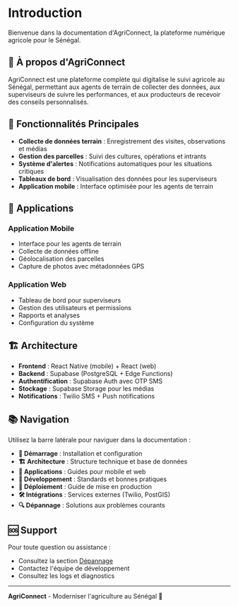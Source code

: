 # Introduction

Bienvenue dans la documentation d'AgriConnect, la plateforme numérique agricole pour le Sénégal.

## 🎯 À propos d'AgriConnect

AgriConnect est une plateforme complète qui digitalise le suivi agricole au Sénégal, permettant aux agents de terrain de collecter des données, aux superviseurs de suivre les performances, et aux producteurs de recevoir des conseils personnalisés.

## 🚀 Fonctionnalités Principales

- **Collecte de données terrain** : Enregistrement des visites, observations et médias
- **Gestion des parcelles** : Suivi des cultures, opérations et intrants
- **Système d'alertes** : Notifications automatiques pour les situations critiques
- **Tableaux de bord** : Visualisation des données pour les superviseurs
- **Application mobile** : Interface optimisée pour les agents de terrain

## 📱 Applications

### Application Mobile
- Interface pour les agents de terrain
- Collecte de données offline
- Géolocalisation des parcelles
- Capture de photos avec métadonnées GPS

### Application Web
- Tableau de bord pour superviseurs
- Gestion des utilisateurs et permissions
- Rapports et analyses
- Configuration du système

## 🏗️ Architecture

- **Frontend** : React Native (mobile) + React (web)
- **Backend** : Supabase (PostgreSQL + Edge Functions)
- **Authentification** : Supabase Auth avec OTP SMS
- **Stockage** : Supabase Storage pour les médias
- **Notifications** : Twilio SMS + Push notifications

## 📚 Navigation

Utilisez la barre latérale pour naviguer dans la documentation :

- **🚀 Démarrage** : Installation et configuration
- **🏗️ Architecture** : Structure technique et base de données
- **📱 Applications** : Guides pour mobile et web
- **🔧 Développement** : Standards et bonnes pratiques
- **🚀 Déploiement** : Guide de mise en production
- **🛠️ Intégrations** : Services externes (Twilio, PostGIS)
- **🔍 Dépannage** : Solutions aux problèmes courants

## 🆘 Support

Pour toute question ou assistance :
- Consultez la section [Dépannage](/troubleshooting/common-issues)
- Contactez l'équipe de développement
- Consultez les logs et diagnostics

---

**AgriConnect** - Moderniser l'agriculture au Sénégal 🌾
